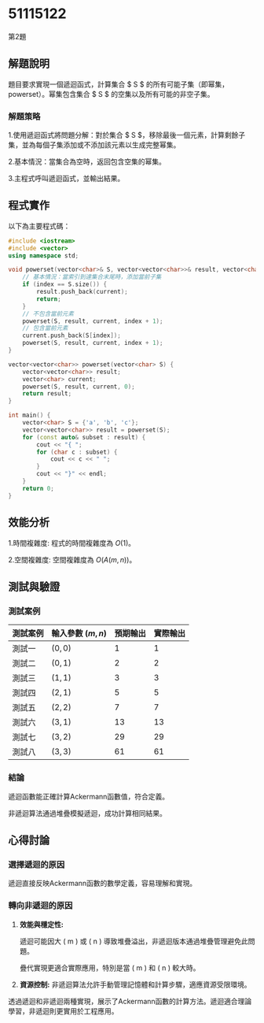 # 51115122

第2題

## 解題說明

題目要求實現一個遞迴函式，計算集合 $ S $ 的所有可能子集（即幂集，powerset）。幂集包含集合 $ S $ 的空集以及所有可能的非空子集。

### 解題策略

1.使用遞迴函式將問題分解：對於集合 $ S $，移除最後一個元素，計算剩餘子集，並為每個子集添加或不添加該元素以生成完整幂集。

2.基本情況：當集合為空時，返回包含空集的幂集。

3.主程式呼叫遞迴函式，並輸出結果。

## 程式實作

以下為主要程式碼：

```cpp
#include <iostream>
#include <vector>
using namespace std;

void powerset(vector<char>& S, vector<vector<char>>& result, vector<char> current, int index) {
    // 基本情況：當索引到達集合末尾時，添加當前子集
    if (index == S.size()) {
        result.push_back(current);
        return;
    }
    // 不包含當前元素
    powerset(S, result, current, index + 1);
    // 包含當前元素
    current.push_back(S[index]);
    powerset(S, result, current, index + 1);
}

vector<vector<char>> powerset(vector<char> S) {
    vector<vector<char>> result;
    vector<char> current;
    powerset(S, result, current, 0);
    return result;
}

int main() {
    vector<char> S = {'a', 'b', 'c'};
    vector<vector<char>> result = powerset(S);
    for (const auto& subset : result) {
        cout << "{ ";
        for (char c : subset) {
            cout << c << " ";
        }
        cout << "}" << endl;
    }
    return 0;
}
```

## 效能分析

1.時間複雜度:
程式的時間複雜度為 $O(1)$。

2.空間複雜度:
空間複雜度為 $O(A(m, n))$。

## 測試與驗證

### 測試案例

| 測試案例 | 輸入參數 $(m,n)$ | 預期輸出 | 實際輸出 |
|----------|--------------|----------|----------|
| 測試一   | $(0,0)$      | 1        | 1        |
| 測試二   | $(0,1)$      | 2        | 2        |
| 測試三   | $(1,1)$      | 3        | 3        |
| 測試四   | $(2,1)$      | 5        | 5        |
| 測試五   | $(2,2)$      | 7        | 7        |
| 測試六   | $(3,1)$      | 13       | 13       |
| 測試七   | $(3,2)$      | 29       | 29       |
| 測試八   | $(3,3)$      | 61       | 61       |

### 結論
 遞迴函數能正確計算Ackermann函數值，符合定義。 

 非遞迴算法通過堆疊模擬遞迴，成功計算相同結果。

## 心得討論

### 選擇遞迴的原因
遞迴直接反映Ackermann函數的數學定義，容易理解和實現。

### 轉向非遞迴的原因

1. **效能與穩定性:**
   
     遞迴可能因大 ( m ) 或 ( n ) 導致堆疊溢出，非遞迴版本通過堆疊管理避免此問題。

     疊代實現更適合實際應用，特別是當 ( m ) 和 ( n ) 較大時。

3. **資源控制:**
   非遞迴算法允許手動管理記憶體和計算步驟，適應資源受限環境。

透過遞迴和非遞迴兩種實現，展示了Ackermann函數的計算方法。遞迴適合理論學習，非遞迴則更實用於工程應用。
